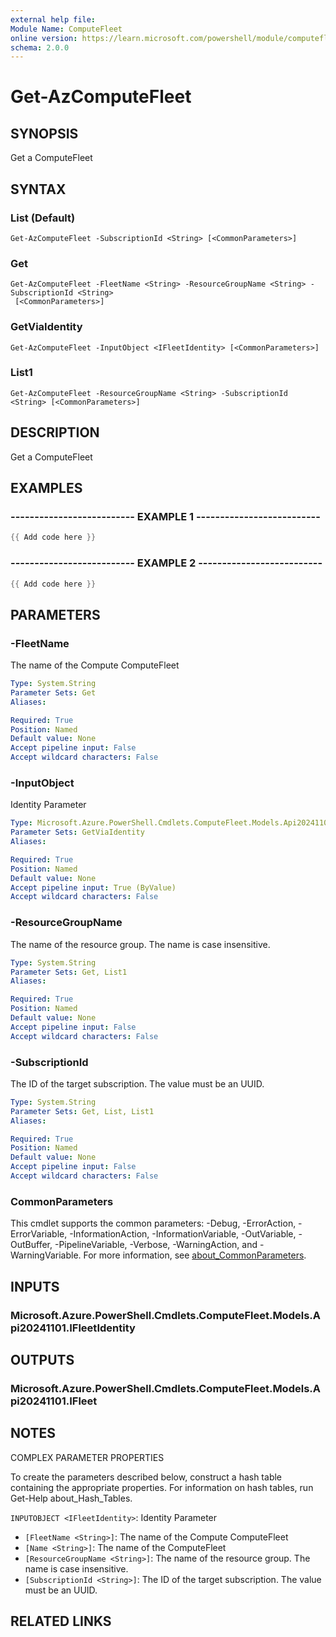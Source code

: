 ```yaml
---
external help file:
Module Name: ComputeFleet
online version: https://learn.microsoft.com/powershell/module/computefleet/get-azcomputefleet
schema: 2.0.0
---
```


# Get-AzComputeFleet

## SYNOPSIS
Get a ComputeFleet

## SYNTAX

### List (Default)
```
Get-AzComputeFleet -SubscriptionId <String> [<CommonParameters>]
```

### Get
```
Get-AzComputeFleet -FleetName <String> -ResourceGroupName <String> -SubscriptionId <String>
 [<CommonParameters>]
```

### GetViaIdentity
```
Get-AzComputeFleet -InputObject <IFleetIdentity> [<CommonParameters>]
```

### List1
```
Get-AzComputeFleet -ResourceGroupName <String> -SubscriptionId <String> [<CommonParameters>]
```

## DESCRIPTION
Get a ComputeFleet

## EXAMPLES

### -------------------------- EXAMPLE 1 --------------------------
```powershell
{{ Add code here }}
```



### -------------------------- EXAMPLE 2 --------------------------
```powershell
{{ Add code here }}
```



## PARAMETERS

### -FleetName
The name of the Compute ComputeFleet

```yaml
Type: System.String
Parameter Sets: Get
Aliases:

Required: True
Position: Named
Default value: None
Accept pipeline input: False
Accept wildcard characters: False
```

### -InputObject
Identity Parameter

```yaml
Type: Microsoft.Azure.PowerShell.Cmdlets.ComputeFleet.Models.Api20241101.IFleetIdentity
Parameter Sets: GetViaIdentity
Aliases:

Required: True
Position: Named
Default value: None
Accept pipeline input: True (ByValue)
Accept wildcard characters: False
```

### -ResourceGroupName
The name of the resource group.
The name is case insensitive.

```yaml
Type: System.String
Parameter Sets: Get, List1
Aliases:

Required: True
Position: Named
Default value: None
Accept pipeline input: False
Accept wildcard characters: False
```

### -SubscriptionId
The ID of the target subscription.
The value must be an UUID.

```yaml
Type: System.String
Parameter Sets: Get, List, List1
Aliases:

Required: True
Position: Named
Default value: None
Accept pipeline input: False
Accept wildcard characters: False
```

### CommonParameters
This cmdlet supports the common parameters: -Debug, -ErrorAction, -ErrorVariable, -InformationAction, -InformationVariable, -OutVariable, -OutBuffer, -PipelineVariable, -Verbose, -WarningAction, and -WarningVariable. For more information, see [about_CommonParameters](http://go.microsoft.com/fwlink/?LinkID=113216).

## INPUTS

### Microsoft.Azure.PowerShell.Cmdlets.ComputeFleet.Models.Api20241101.IFleetIdentity

## OUTPUTS

### Microsoft.Azure.PowerShell.Cmdlets.ComputeFleet.Models.Api20241101.IFleet

## NOTES

COMPLEX PARAMETER PROPERTIES

To create the parameters described below, construct a hash table containing the appropriate properties. For information on hash tables, run Get-Help about_Hash_Tables.


`INPUTOBJECT <IFleetIdentity>`: Identity Parameter
  - `[FleetName <String>]`: The name of the Compute ComputeFleet
  - `[Name <String>]`: The name of the ComputeFleet
  - `[ResourceGroupName <String>]`: The name of the resource group. The name is case insensitive.
  - `[SubscriptionId <String>]`: The ID of the target subscription. The value must be an UUID.

## RELATED LINKS

